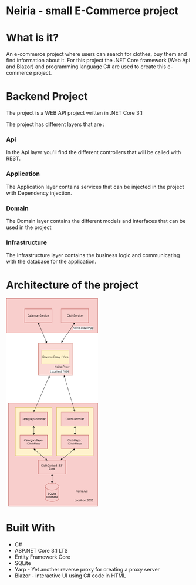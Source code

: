 # Neiria - small E-Commerce project

# What is it?
An e-commerce project where users can search for clothes, buy them and find information about it. For this project the .NET Core framework (Web Api and Blazor) and programming language C# are used to create this e-commerce project. 

# Backend Project

The project is a WEB API project written in .NET Core 3.1

The project has different layers that are :

### Api

In the Api layer you'll find the different controllers that will be called with REST. 

### Application

The Application layer contains services that can be injected in the project with Dependency injection.

### Domain

The Domain layer contains the different models and interfaces that can be used in the project

### Infrastructure 

The Infrastructure layer contains the business logic and communicating with the database for the application. 

# Architecture of the project
<img src="./images/NeiriaArchitect.png" width=250px; heigth=200px;>

# Built With
- C# 
- ASP.NET Core 3.1 LTS 
- Entity Framework Core
- SQLite 
- Yarp - Yet another reverse proxy for creating a proxy server
- Blazor - interactive UI using C# code in HTML
